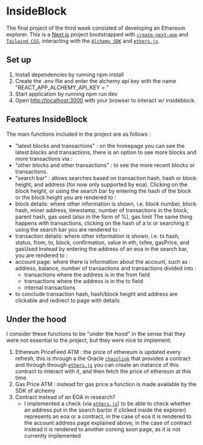# InsideBlock
The final project of the third week consisted of developing an Ethereum explorer.
This is a [Next.js](https://nextjs.org/) project bootstrapped with [`create-next-app`](https://github.com/vercel/next.js/tree/canary/packages/create-next-app) and [`Tailwind CSS`](https://tailwindcss.com), interacting with the [`Alchemy SDK`](https://docs.alchemy.com/reference/alchemy-sdk-quickstart) and [`ethers.js`](https://docs.ethers.org/v6/).

## Set up
1. Install dependencies by running npm install
2. Create the .env file and enter the alchemy api key with the name "REACT_APP_ALCHEMY_API_KEY = "
3. Start application by running npm run dev
4. Open [http://localhost:3000](http://localhost:3000) with your browser to interact w/ insideblock.

## Features InsideBlock
The main functions included in the project are as follows : 
- "latest blocks and transactions" : on the homepage you can see the latest blocks and transactions, there is an option to see more blocks and more transactions via : 
- "other blocks and other transactions" : to see the more recent blocks or transactions.
- "search bar" : allows searches based on transaction hash, hash or block height, and address (for now only supported by eoa).
Clicking on the block height, or using the search bar by entering the hash of the block or the block height you are rendered to : 
- block details: where other information is shown, i.e. block number, block hash, miner address, timestamp, number of transactions in the block, parent hash, gas used (also in the form of %), gas limit 
The same thing happens with transactions, clicking on the hash of a tx or searching it using the search bar you are rendered to  : 
- transaction details:  where other information is shown, i.e. tx hash, status, from, to, block, confirmation, value in eth, txfee, gasPrice, and gasUsed
Instead by entering the address of an eoa in the search bar, you are rendered to : 
- account page: where there is information about the account, such as :  address, balance, number of transactions and transactions divided into : 
    - transactions where the address is in the from field 
    - transactions where the address is in the to field
    - internal transactions 
- to conclude transaction hash, hash/block height and address are clickable and redirect to page with details

 ## Under the hood
 I consider these functions to be "under the hood" in the sense that they were not essential to the project, but they were nice to implement.
 1. Ethereum PriceFeed ATM : the price of ethereum is updated every refresh, this is through a the Oracle [`chainlink`]() that provides a contract and through through [`ethers.js`](https://docs.ethers.org/v6/) you can create an instance of this contract to interact with it, and then fetch the price of ethereum at this time.
 2. Gas Price ATM : instead for gas price a function is made available by the SDK of alchemy
 3. Contract instead of an EOA in research? 
    - I implemented a check (via [`ethers.js`](https://docs.ethers.org/v6/)) to be able to check whether an address put in the search bar(or if clicked inside the explorer) represents an eoa or a contract, in the case of eoa it is rendered to the account address page explained above, in the case of contract instead it is rendered to another coming soon page, as it is not currently implemented

